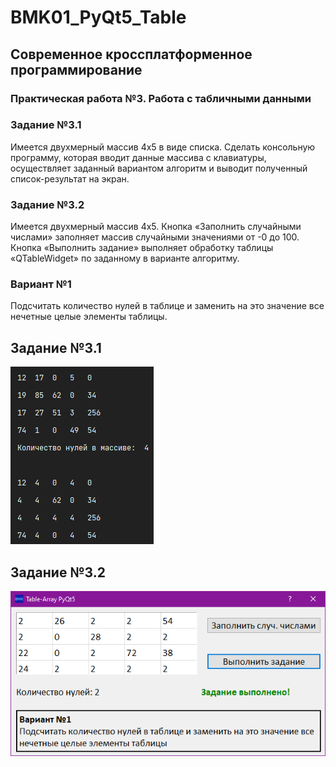 # BMK01_PyQt5_Table

## Современное кроссплатформенное программирование

### Практическая работа №3. Работа с табличными данными

### Задание №3.1

Имеется двухмерный массив 4x5 в виде списка. Сделать консольную программу, которая вводит данные массива с клавиатуры,
осуществляет заданный вариантом алгоритм и выводит полученный список-результат на экран.

### Задание №3.2

Имеется двухмерный массив 4x5. Кнопка «Заполнить случайными числами» заполняет массив случайными значениями от -0 до
100. Кнопка «Выполнить задание» выполняет обработку таблицы «QTableWidget» по заданному в варианте алгоритму.

### Вариант №1

Подсчитать количество нулей в таблице и заменить на это значение все нечетные целые элементы таблицы.

## Задание №3.1

![console/output](console/output.png)

## Задание №3.2

![ui/solve](ui/solve.png)
